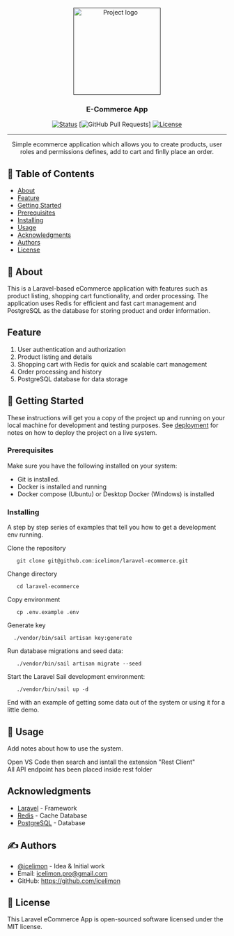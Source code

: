 <p align="center">
  <a href="" rel="noopener">
 <img width=200px height=200px src="https://i.imgur.com/6wj0hh6.jpg" alt="Project logo"></a>
</p>

<h3 align="center">E-Commerce App</h3>

<div align="center">

[![Status](https://img.shields.io/badge/status-active-success.svg)]()
[![GitHub Pull Requests](https://img.shields.io/github/issues-pr/kylelobo/The-Documentation-Compendium.svg)]
[![License](https://img.shields.io/badge/license-MIT-blue.svg)](/LICENSE)

</div>

---

<p align="center"> Simple ecommerce application which allows you to create products, user roles and permissions defines, add to cart and finlly place an order.
    <br> 
</p>

## 📝 Table of Contents

- [About](#about)
- [Feature](#featue)
- [Getting Started](#getting_started)
- [Prerequisites](#prerequisites)
- [Installing](#installing)
- [Usage](#usage)
- [Acknowledgments](#acknowledgments)
- [Authors](#authors)
- [License](#license)

## 🧐 About <a name = "about"></a>

This is a Laravel-based eCommerce application with features such as product listing, shopping cart functionality, and order processing. The application uses Redis for efficient and fast cart management and PostgreSQL as the database for storing product and order information.

## Feature <a name = "feature"></a>

1. User authentication and authorization
2. Product listing and details
3. Shopping cart with Redis for quick and scalable cart management
4. Order processing and history
5. PostgreSQL database for data storage

## 🏁 Getting Started <a name = "getting_started"></a>

These instructions will get you a copy of the project up and running on your local machine for development and testing purposes. See [deployment](#deployment) for notes on how to deploy the project on a live system.

### Prerequisites <a name = "prerequisites"></a>

Make sure you have the following installed on your system:

  - Git is installed.
  - Docker is installed and running
  - Docker compose (Ubuntu) or Desktop Docker (Windows) is installed


### Installing <a name = "installing"></a>

A step by step series of examples that tell you how to get a development env running.

Clone the repository
```
   git clone git@github.com:icelimon/laravel-ecommerce.git
```

Change directory
```
   cd laravel-ecommerce
```

Copy environment
```
   cp .env.example .env
```

Generate key
```
  ./vendor/bin/sail artisan key:generate
```

Run database migrations and seed data:
```
   ./vendor/bin/sail artisan migrate --seed
```

Start the Laravel Sail development environment:
```
   ./vendor/bin/sail up -d
```


End with an example of getting some data out of the system or using it for a little demo.



## 🎈 Usage <a name="usage"></a>
  Add notes about how to use the system.
  
<p>
  Open VS Code then search and isntall the extension "Rest Client"
  <br>
  All API endpoint has been placed inside rest folder 
<p>


## Acknowledgments <a name = "acknowledgments"></a>

- [Laravel](https://laravel.com/) - Framework
- [Redis](https://redis.io/) - Cache Database
- [PostgreSQL](https://www.postgresql.org/) - Database


## ✍️ Authors <a name = "authors"></a>

- [@icelimon](https://github.com/icelimon) - Idea & Initial work
- Email: icelimon.pro@gmail.com
- GitHub: https://github.com/icelimon

## 🎉 License <a name = "license"></a>

This Laravel eCommerce App is open-sourced software licensed under the MIT license.
